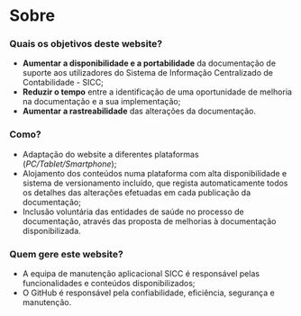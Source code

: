 # Sobre

### Quais os objetivos deste website?

- **Aumentar a disponibilidade e a portabilidade** da documentação de suporte aos utilizadores do Sistema de Informação Centralizado de Contabilidade - SICC;
- **Reduzir o tempo** entre a identificação de uma oportunidade de melhoria na documentação e a sua implementação;
- **Aumentar a rastreabilidade** das alterações da documentação.

### Como?

- Adaptação do website a diferentes plataformas (_PC/Tablet/Smartphone_);
- Alojamento dos conteúdos numa plataforma com alta disponibilidade e sistema de versionamento incluído, que regista automaticamente todos os detalhes das alterações efetuadas em cada publicação da documentação;
- Inclusão voluntária das entidades de saúde no processo de documentação, através das proposta de melhorias à documentação disponibilizada.

### Quem gere este website?

- A equipa de manutenção aplicacional SICC é responsável pelas funcionalidades e conteúdos disponibilizados;
- O GitHub é responsável pela confiabilidade, eficiência, segurança e manutenção.
